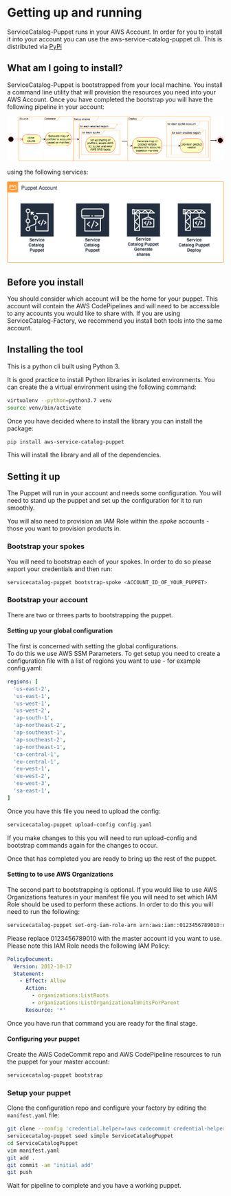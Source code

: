 Getting up and running
======================

ServiceCatalog-Puppet runs in your AWS Account.  In order for you to install it into your account you can use the 
aws-service-catalog-puppet cli.  This is distributed via [PyPi](https://pypi.org/project/aws-service-catalog-puppet/)



## What am I going to install?
ServiceCatalog-Puppet is bootstrapped from your local machine.  You install a command line utility that will provision
the resources you need into your AWS Account.  Once you have completed the bootstrap you will have the following pipeline
in your account:

![](./puppet-getting-started-what-am-i-going-to-install-pipeline.png)

using the following services:

![](./puppet-getting-started-what-am-i-going-to-install.png)


## Before you install
You should consider which account will be the home for your puppet.  This account will contain the AWS CodePipelines
and will need to be accessible to any accounts you would like to share with.  If you are using ServiceCatalog-Factory,
we recommend you install both tools into the same account. 
 

## Installing the tool
This is a python cli built using Python 3.

It is good practice to install Python libraries in isolated environments.  You can create the a virtual environment using
the following command:

```bash
virtualenv --python=python3.7 venv
source venv/bin/activate
```

Once you have decided where to install the library you can install the package:
```bash
pip install aws-service-catalog-puppet
```

This will install the library and all of the dependencies.

## Setting it up
The Puppet will run in your account and needs some configuration.  You will need to stand up the puppet and set up the 
configuration for it to run smoothly.

You will also need to provision an IAM Role within the _spoke_ accounts - those you want to provision products in.

### Bootstrap your spokes
You will need to bootstrap each of your spokes.  In order to do so please export your credentials and then run:
```bash
servicecatalog-puppet bootstrap-spoke <ACCOUNT_ID_OF_YOUR_PUPPET>
```

### Bootstrap your account

There are two or threes parts to bootstrapping the puppet.  

#### Setting up your global configuration
The first is concerned with setting the global configurations.  
To do this we use AWS SSM Parameters.  To get setup you need to create a configuration file with a list of regions you want to 
use - for example config.yaml:

```yaml
regions: [
  'us-east-2',
  'us-east-1',
  'us-west-1',
  'us-west-2',
  'ap-south-1',
  'ap-northeast-2',
  'ap-southeast-1',
  'ap-southeast-2',
  'ap-northeast-1',
  'ca-central-1',
  'eu-central-1',
  'eu-west-1',
  'eu-west-2',
  'eu-west-3',
  'sa-east-1',
]
```
Once you have this file you need to upload the config:
```bash
servicecatalog-puppet upload-config config.yaml
```

If you make changes to this you will need to run upload-config and bootstrap commands again for the changes to occur.

Once that has completed you are ready to bring up the rest of the puppet.

#### Setting to to use AWS Organizations
The second part to bootstrapping is optional.  If you would like to use AWS Organizations features in your manifest file 
you will need to set which IAM Role should be used to perform these actions.  In order to do this you will need to run 
the following:

```bash
servicecatalog-puppet set-org-iam-role-arn arn:aws:iam::0123456789010:role/Admin  
```

Please replace 0123456789010 with the master account id you want to use.  Please note this IAM Role needs the following 
IAM Policy:

```yaml
PolicyDocument:
  Version: 2012-10-17
  Statement:
    - Effect: Allow
      Action:
        - organizations:ListRoots
        - organizations:ListOrganizationalUnitsForParent
      Resource: '*'
```

Once you have run that command you are ready for the final stage.

#### Configuring your puppet
Create the AWS CodeCommit repo and AWS CodePipeline resources to run the puppet for your 
master account:
```bash
servicecatalog-puppet bootstrap
``` 

### Setup your puppet
Clone the configuration repo and configure your factory by editing the ```manifest.yaml``` file:
```bash
git clone --config 'credential.helper=!aws codecommit credential-helper $@' --config 'credential.UseHttpPath=true' https://git-codecommit.eu-west-1.amazonaws.com/v1/repos/ServiceCatalogPuppet
servicecatalog-puppet seed simple ServiceCatalogPuppet
cd ServiceCatalogPuppet
vim manifest.yaml
git add .
git commit -am "initial add"
git push
```
Wait for pipeline to complete and you have a working puppet.